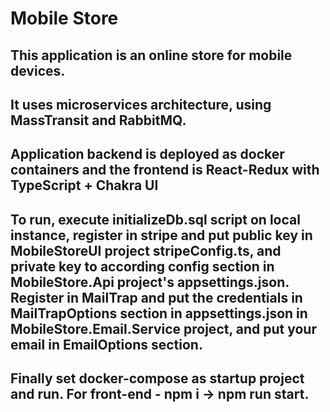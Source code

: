 # Mobile Store

## This application is an online store for mobile devices.
## It uses microservices architecture, using MassTransit and RabbitMQ.
## Application backend is deployed as docker containers and the frontend is React-Redux with TypeScript + Chakra UI

## To run, execute initializeDb.sql script on local instance, register in stripe and put public key in MobileStoreUI project stripeConfig.ts, and private key to according config section in MobileStore.Api project's appsettings.json. Register in MailTrap and put the credentials in MailTrapOptions section in appsettings.json in MobileStore.Email.Service project, and put your email in EmailOptions section.
## Finally set docker-compose as startup project and run. For front-end - npm i -> npm run start.
